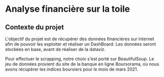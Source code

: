 # Analyse financière sur la toile

## Contexte du projet

L'objectif du projet est de récupérer des données financières sur internet afin de pouvoir les exploiter et réaliser un DashBoard.
Les données seront stockées en base, avant de réaliser de la dataviz.

Pour effectuer le scrapping, notre choix s'est porté sur BeautifulSoup.
Le jeu de données provient du site de la banque en ligne Boursorama, où nous avons récupérer les indices boursiers pour le mois de mars 2021.

